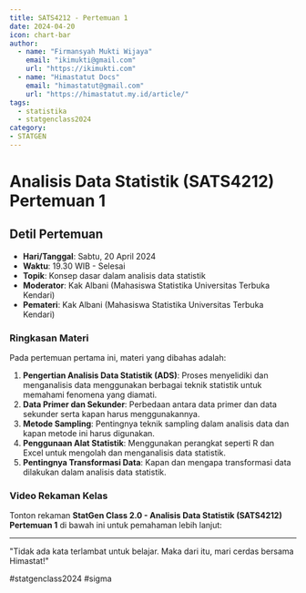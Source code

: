 ```yaml
--- 
title: SATS4212 - Pertemuan 1
date: 2024-04-20
icon: chart-bar
author:
  - name: "Firmansyah Mukti Wijaya"
    email: "ikimukti@gmail.com"
    url: "https://ikimukti.com"
  - name: "Himastatut Docs"
    email: "himastatut@gmail.com"
    url: "https://himastatut.my.id/article/"
tags:
  - statistika
  - statgenclass2024
category: 
- STATGEN
--- 
```


# Analisis Data Statistik (SATS4212) Pertemuan 1

## Detil Pertemuan

- **Hari/Tanggal**: Sabtu, 20 April 2024  
- **Waktu**: 19.30 WIB - Selesai  
- **Topik**: Konsep dasar dalam analisis data statistik  
- **Moderator**: Kak Albani (Mahasiswa Statistika Universitas Terbuka Kendari)  
- **Pemateri**: Kak Albani (Mahasiswa Statistika Universitas Terbuka Kendari)

### Ringkasan Materi
Pada pertemuan pertama ini, materi yang dibahas adalah:
1. **Pengertian Analisis Data Statistik (ADS)**: Proses menyelidiki dan menganalisis data menggunakan berbagai teknik statistik untuk memahami fenomena yang diamati.
2. **Data Primer dan Sekunder**: Perbedaan antara data primer dan data sekunder serta kapan harus menggunakannya.
3. **Metode Sampling**: Pentingnya teknik sampling dalam analisis data dan kapan metode ini harus digunakan.
4. **Penggunaan Alat Statistik**: Menggunakan perangkat seperti R dan Excel untuk mengolah dan menganalisis data statistik.
5. **Pentingnya Transformasi Data**: Kapan dan mengapa transformasi data dilakukan dalam analisis data statistik.

### Video Rekaman Kelas
Tonton rekaman **StatGen Class 2.0 - Analisis Data Statistik (SATS4212) Pertemuan 1** di bawah ini untuk pemahaman lebih lanjut:

<VidStack  
  src="https://www.youtube.com/watch?v=pHJfLtTMPnw"  
  title="StatGen Class 2.0 - Analisis Data Statistik (SATS4212) Pertemuan 1"
/>

--- 

"Tidak ada kata terlambat untuk belajar. Maka dari itu, mari cerdas bersama Himastat!"

#statgenclass2024 #sigma


<GitContributors />
<GitChangelog />